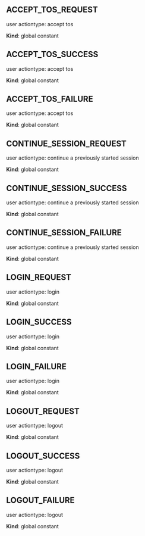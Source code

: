 <a id="accept95tos95request"></a>

## ACCEPT_TOS_REQUEST
user actiontype: accept tos

**Kind**: global constant  
<a id="accept95tos95success"></a>

## ACCEPT_TOS_SUCCESS
user actiontype: accept tos

**Kind**: global constant  
<a id="accept95tos95failure"></a>

## ACCEPT_TOS_FAILURE
user actiontype: accept tos

**Kind**: global constant  
<a id="continue95session95request"></a>

## CONTINUE_SESSION_REQUEST
user actiontype: continue a previously started session

**Kind**: global constant  
<a id="continue95session95success"></a>

## CONTINUE_SESSION_SUCCESS
user actiontype: continue a previously started session

**Kind**: global constant  
<a id="continue95session95failure"></a>

## CONTINUE_SESSION_FAILURE
user actiontype: continue a previously started session

**Kind**: global constant  
<a id="login95request"></a>

## LOGIN_REQUEST
user actiontype: login

**Kind**: global constant  
<a id="login95success"></a>

## LOGIN_SUCCESS
user actiontype: login

**Kind**: global constant  
<a id="login95failure"></a>

## LOGIN_FAILURE
user actiontype: login

**Kind**: global constant  
<a id="logout95request"></a>

## LOGOUT_REQUEST
user actiontype: logout

**Kind**: global constant  
<a id="logout95success"></a>

## LOGOUT_SUCCESS
user actiontype: logout

**Kind**: global constant  
<a id="logout95failure"></a>

## LOGOUT_FAILURE
user actiontype: logout

**Kind**: global constant  
